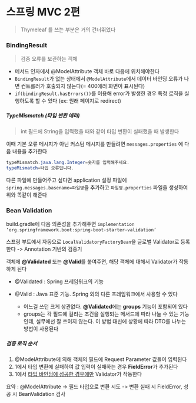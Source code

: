# 스프링 MVC 2편

> Thymeleaf 를 쓰는 부분은 거의 건너뛰었다

### BindingResult
> 검증 오류를 보관하는 객체

* 메서드 인자에서 @ModelAttribute 객체 바로 다음에 위치해야한다
* `BindingResult`가 없는 상태에서 `@ModelAttribute`에서 데이터 바인딩 오류가 나면 컨트롤러가 호출되지 않는다(= 400에러 화면이 표시된다)
* `if(bindingResult.hasErrors())`를 이용해 error가 발생한 경우 특정 로직을 실행하도록 할 수 있다 (ex: 원래 페이지로 redirect)

##### TypeMismatch (타입 변환 에러)
> int 필드에 String을 입력했을 때와 같이 타입 변환이 실패했을 때 발생한다

이때 기본 오류 메시지가 아닌 커스텀 메시지를 만들려면
`messages.properties` 에 다음 내용을 추가한다
```java
typeMismatch.java.lang.Integer=숫자를 입력해주세요.
typeMismatch=타입 오류입니다.
```
다른 파일에 만들어주고 싶다면 application 설정 파일에 `spring.messages.basename=파일명`을 추가하고
`파일명.properties` 파일을 생성하여 위와 똑같이 해준다


### Bean Validation

build.gradle에 다음 의존성을 추가해주면
`implementation ‘org.springframework.boot:spring-boot-starter-validation’`

스프링 부트에서 자동으로 `LocalValidatoryFactoryBean`을 글로벌 Validator로 등록한다 -> Annotation 기반의 검증기

객체에 **@Validated** 또는 **@Valid**를 붙여주면, 해당 객체에 대해서 Validator가 작동하게 된다

* @Validated : Spring 프레임워크의 기능
* @Valid : Java 표준 기능. Spring 외의 다른 프레임워크에서 사용할 수 있다

  * 어느걸 쓰던 크게 상관없다. **@Validated**에는 **groups** 기능이 포함되어 있다
  * groups는 각 필드에 걸리는 조건을 실행되는 메서드에 따라 나눌 수 있는 기능인데, 실무에선 잘 쓰이지 않는다. 이 방법 대신에 상황에 따라 DTO를 나누는 방법이 사용된다

##### 검증 로직 순서

1. @ModelAttribute에 의해 객체의 필드에 Request Parameter 값들이 입력된다
2. 1에서 타입 변환에 실패하여 값 입력이 실패하는 경우 **FieldError**가 추가된다
3. 1에서 <u>타입 바인딩에 성공한 경우에만</u> Validator가 작동한다

요약 : @ModelAttribute -> 필드 타입으로 변환 시도 -> 변환 실패 시 FieldError, 성공 시 BeanValidation 검사
